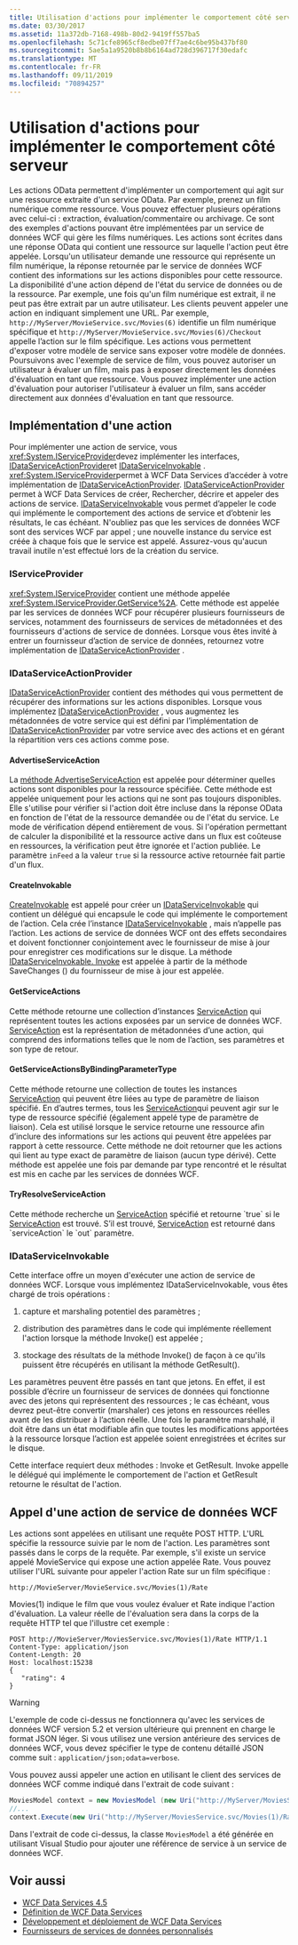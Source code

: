 ```yaml
---
title: Utilisation d'actions pour implémenter le comportement côté serveur
ms.date: 03/30/2017
ms.assetid: 11a372db-7168-498b-80d2-9419ff557ba5
ms.openlocfilehash: 5c71cfe8965cf8edbe07ff7ae4c6be95b437bf80
ms.sourcegitcommit: 5ae5a1a9520b8b8b6164ad728d396717f30edafc
ms.translationtype: MT
ms.contentlocale: fr-FR
ms.lasthandoff: 09/11/2019
ms.locfileid: "70894257"
---
```

# <a name="using-actions-to-implement-server-side-behavior"></a>Utilisation d'actions pour implémenter le comportement côté serveur

Les actions OData permettent d'implémenter un comportement qui agit sur une ressource extraite d'un service OData. Par exemple, prenez un film numérique comme ressource. Vous pouvez effectuer plusieurs opérations avec celui-ci : extraction, évaluation/commentaire ou archivage. Ce sont des exemples d'actions pouvant être implémentées par un service de données WCF qui gère les films numériques. Les actions sont écrites dans une réponse OData qui contient une ressource sur laquelle l'action peut être appelée. Lorsqu'un utilisateur demande une ressource qui représente un film numérique, la réponse retournée par le service de données WCF contient des informations sur les actions disponibles pour cette ressource. La disponibilité d'une action dépend de l'état du service de données ou de la ressource. Par exemple, une fois qu'un film numérique est extrait, il ne peut pas être extrait par un autre utilisateur. Les clients peuvent appeler une action en indiquant simplement une URL. Par exemple, `http://MyServer/MovieService.svc/Movies(6)` identifie un film numérique spécifique et `http://MyServer/MovieService.svc/Movies(6)/Checkout` appelle l’action sur le film spécifique. Les actions vous permettent d'exposer votre modèle de service sans exposer votre modèle de données. Poursuivons avec l'exemple de service de film, vous pouvez autoriser un utilisateur à évaluer un film, mais pas à exposer directement les données d'évaluation en tant que ressource. Vous pouvez implémenter une action d'évaluation pour autoriser l'utilisateur à évaluer un film, sans accéder directement aux données d'évaluation en tant que ressource.
  
## <a name="implementing-an-action"></a>Implémentation d'une action  
 Pour implémenter une action de service, vous <xref:System.IServiceProvider>devez implémenter les interfaces, [IDataServiceActionProvider](https://docs.microsoft.com/previous-versions/dotnet/wcf-data-services/hh859915(v=vs.103))et [IDataServiceInvokable](https://docs.microsoft.com/previous-versions/dotnet/wcf-data-services/hh859893(v=vs.103)) . <xref:System.IServiceProvider>permet à WCF Data Services d’accéder à votre implémentation de [IDataServiceActionProvider](https://docs.microsoft.com/previous-versions/dotnet/wcf-data-services/hh859915(v=vs.103)). [IDataServiceActionProvider](https://docs.microsoft.com/previous-versions/dotnet/wcf-data-services/hh859915(v=vs.103)) permet à WCF Data Services de créer, Rechercher, décrire et appeler des actions de service. [IDataServiceInvokable](https://docs.microsoft.com/previous-versions/dotnet/wcf-data-services/hh859893(v=vs.103)) vous permet d’appeler le code qui implémente le comportement des actions de service et d’obtenir les résultats, le cas échéant. N'oubliez pas que les services de données WCF sont des services WCF par appel ; une nouvelle instance du service est créée à chaque fois que le service est appelé.  Assurez-vous qu'aucun travail inutile n'est effectué lors de la création du service.  
  
### <a name="iserviceprovider"></a>IServiceProvider  
 <xref:System.IServiceProvider> contient une méthode appelée <xref:System.IServiceProvider.GetService%2A>. Cette méthode est appelée par les services de données WCF pour récupérer plusieurs fournisseurs de services, notamment des fournisseurs de services de métadonnées et des fournisseurs d'actions de service de données. Lorsque vous êtes invité à entrer un fournisseur d’action de service de données, retournez votre implémentation de [IDataServiceActionProvider](https://docs.microsoft.com/previous-versions/dotnet/wcf-data-services/hh859915(v=vs.103)) .  
  
### <a name="idataserviceactionprovider"></a>IDataServiceActionProvider  
 [IDataServiceActionProvider](https://docs.microsoft.com/previous-versions/dotnet/wcf-data-services/hh859915(v=vs.103)) contient des méthodes qui vous permettent de récupérer des informations sur les actions disponibles. Lorsque vous implémentez [IDataServiceActionProvider](https://docs.microsoft.com/previous-versions/dotnet/wcf-data-services/hh859915(v=vs.103)) , vous augmentez les métadonnées de votre service qui est défini par l’implémentation de [IDataServiceActionProvider](https://docs.microsoft.com/previous-versions/dotnet/wcf-data-services/hh859915(v=vs.103)) par votre service avec des actions et en gérant la répartition vers ces actions comme pose.  
  
#### <a name="advertiseserviceaction"></a>AdvertiseServiceAction  
 La [méthode AdvertiseServiceAction](https://docs.microsoft.com/previous-versions/dotnet/wcf-data-services/hh859971(v=vs.103)) est appelée pour déterminer quelles actions sont disponibles pour la ressource spécifiée. Cette méthode est appelée uniquement pour les actions qui ne sont pas toujours disponibles. Elle s'utilise pour vérifier si l'action doit être incluse dans la réponse OData en fonction de l'état de la ressource demandée ou de l'état du service. Le mode de vérification dépend entièrement de vous. Si l'opération permettant de calculer la disponibilité et la ressource active dans un flux est coûteuse en ressources, la vérification peut être ignorée et l'action publiée. Le paramètre `inFeed` a la valeur `true` si la ressource active retournée fait partie d'un flux.  
  
#### <a name="createinvokable"></a>CreateInvokable  
 [CreateInvokable](https://docs.microsoft.com/previous-versions/dotnet/wcf-data-services/hh859940(v=vs.103)) est appelé pour créer un [IDataServiceInvokable](https://docs.microsoft.com/previous-versions/dotnet/wcf-data-services/hh859893(v=vs.103)) qui contient un délégué qui encapsule le code qui implémente le comportement de l’action. Cela crée l’instance [IDataServiceInvokable](https://docs.microsoft.com/previous-versions/dotnet/wcf-data-services/hh859893(v=vs.103)) , mais n’appelle pas l’action. Les actions de service de données WCF ont des effets secondaires et doivent fonctionner conjointement avec le fournisseur de mise à jour pour enregistrer ces modifications sur le disque. La méthode [IDataServiceInvokable. Invoke](https://docs.microsoft.com/previous-versions/dotnet/wcf-data-services/hh859924(v=vs.103)) est appelée à partir de la méthode SaveChanges () du fournisseur de mise à jour est appelée.  
  
#### <a name="getserviceactions"></a>GetServiceActions  
 Cette méthode retourne une collection d’instances [ServiceAction](https://docs.microsoft.com/previous-versions/dotnet/wcf-data-services/hh544089(v=vs.103)) qui représentent toutes les actions exposées par un service de données WCF. [ServiceAction](https://docs.microsoft.com/previous-versions/dotnet/wcf-data-services/hh544089(v=vs.103)) est la représentation de métadonnées d’une action, qui comprend des informations telles que le nom de l’action, ses paramètres et son type de retour.  
  
#### <a name="getserviceactionsbybindingparametertype"></a>GetServiceActionsByBindingParameterType  
 Cette méthode retourne une collection de toutes les instances [ServiceAction](https://docs.microsoft.com/previous-versions/dotnet/wcf-data-services/hh544089(v=vs.103)) qui peuvent être liées au type de paramètre de liaison spécifié. En d’autres termes, tous les [ServiceAction](https://docs.microsoft.com/previous-versions/dotnet/wcf-data-services/hh544089(v=vs.103))qui peuvent agir sur le type de ressource spécifié (également appelé type de paramètre de liaison). Cela est utilisé lorsque le service retourne une ressource afin d’inclure des informations sur les actions qui peuvent être appelées par rapport à cette ressource. Cette méthode ne doit retourner que les actions qui lient au type exact de paramètre de liaison (aucun type dérivé). Cette méthode est appelée une fois par demande par type rencontré et le résultat est mis en cache par les services de données WCF.  
  
#### <a name="tryresolveserviceaction"></a>TryResolveServiceAction  
 Cette méthode recherche un [ServiceAction](https://docs.microsoft.com/previous-versions/dotnet/wcf-data-services/hh544089(v=vs.103)) spécifié et retourne `true` si le [ServiceAction](https://docs.microsoft.com/previous-versions/dotnet/wcf-data-services/hh544089(v=vs.103)) est trouvé. S’il est trouvé, [ServiceAction](https://docs.microsoft.com/previous-versions/dotnet/wcf-data-services/hh544089(v=vs.103)) est retourné dans `serviceAction` le `out` paramètre.  
  
### <a name="idataserviceinvokable"></a>IDataServiceInvokable  
 Cette interface offre un moyen d'exécuter une action de service de données WCF. Lorsque vous implémentez IDataServiceInvokable, vous êtes chargé de trois opérations :  
  
1. capture et marshaling potentiel des paramètres ;  
  
2. distribution des paramètres dans le code qui implémente réellement l'action lorsque la méthode Invoke() est appelée ;  
  
3. stockage des résultats de la méthode Invoke() de façon à ce qu'ils puissent être récupérés en utilisant la méthode GetResult().  
  
 Les paramètres peuvent être passés en tant que jetons. En effet, il est possible d’écrire un fournisseur de services de données qui fonctionne avec des jetons qui représentent des ressources ; le cas échéant, vous devrez peut-être convertir (marshaler) ces jetons en ressources réelles avant de les distribuer à l’action réelle. Une fois le paramètre marshalé, il doit être dans un état modifiable afin que toutes les modifications apportées à la ressource lorsque l’action est appelée soient enregistrées et écrites sur le disque.  
  
 Cette interface requiert deux méthodes : Invoke et GetResult. Invoke appelle le délégué qui implémente le comportement de l'action et GetResult retourne le résultat de l'action.  
  
## <a name="invoking-a-wcf-data-service-action"></a>Appel d'une action de service de données WCF  
 Les actions sont appelées en utilisant une requête POST HTTP. L'URL spécifie la ressource suivie par le nom de l'action. Les paramètres sont passés dans le corps de la requête. Par exemple, s'il existe un service appelé MovieService qui expose une action appelée Rate. Vous pouvez utiliser l'URL suivante pour appeler l'action Rate sur un film spécifique :  
  
 `http://MovieServer/MovieService.svc/Movies(1)/Rate`
  
 Movies(1) indique le film que vous voulez évaluer et Rate indique l'action d'évaluation. La valeur réelle de l'évaluation sera dans la corps de la requête HTTP tel que l'illustre cet exemple :  
  
```http
POST http://MovieServer/MoviesService.svc/Movies(1)/Rate HTTP/1.1   
Content-Type: application/json   
Content-Length: 20   
Host: localhost:15238  
{   
   "rating": 4   
}  
```  
  
> [!WARNING]
> L'exemple de code ci-dessus ne fonctionnera qu'avec les services de données WCF version 5.2 et version ultérieure qui prennent en charge le format JSON léger. Si vous utilisez une version antérieure des services de données WCF, vous devez spécifier le type de contenu détaillé JSON comme suit : `application/json;odata=verbose`.  
  
 Vous pouvez aussi appeler une action en utilisant le client des services de données WCF comme indiqué dans l'extrait de code suivant :  
  
```csharp
MoviesModel context = new MoviesModel (new Uri("http://MyServer/MoviesService.svc/"));  
//...  
context.Execute(new Uri("http://MyServer/MoviesService.svc/Movies(1)/Rate"), "POST", new BodyOperationParameter("rating",4) );
```
  
 Dans l'extrait de code ci-dessus, la classe `MoviesModel` a été générée en utilisant Visual Studio pour ajouter une référence de service à un service de données WCF.  
  
## <a name="see-also"></a>Voir aussi

- [WCF Data Services 4.5](index.md)
- [Définition de WCF Data Services](defining-wcf-data-services.md)
- [Développement et déploiement de WCF Data Services](developing-and-deploying-wcf-data-services.md)
- [Fournisseurs de services de données personnalisés](custom-data-service-providers-wcf-data-services.md)
